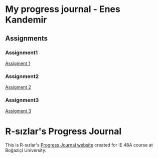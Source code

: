 # My progress journal - Enes Kandemir

## Assignments

### Assignment1

[Assigment 1](r-homework.html)

### Assignment2

[Assigment 2](hw2.html)

### Assignment3

[Assigment 3](assigment_3.html)


# R-sızlar's Progress Journal

This is R-sızlar's [Progress Journal website](https://pjournal.github.io/boun01g-r-sizlar/) created for IE 48A course at Boğaziçi University. 


